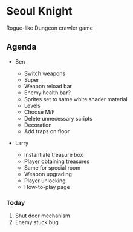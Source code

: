 # Seoul Knight
Rogue-like Dungeon crawler game

## Agenda
* Ben
  * Switch weapons
  * Super
  * Weapon reload bar
  * Enemy health bar?
  * Sprites set to same white shader material
  * Levels
  * Choose M/F
  * Delete unnecessary scripts
  * Decoration
  * Add traps on floor

* Larry
  * Instantiate treasure box
  * Player obtaining treasures
  * Same for special room
  * Weapon upgrading
  * Player unlocking
  * How-to-play page

### Today
1. Shut door mechanism
2. Enemy stuck bug
